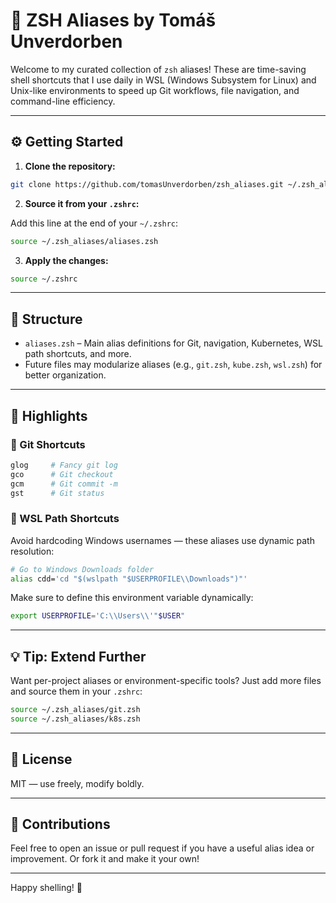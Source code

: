 # 🐚 ZSH Aliases by Tomáš Unverdorben

Welcome to my curated collection of `zsh` aliases! These are time-saving shell shortcuts that I use daily in WSL (Windows Subsystem for Linux) and Unix-like environments to speed up Git workflows, file navigation, and command-line efficiency.

---

## ⚙️ Getting Started

1. **Clone the repository:**

```bash
git clone https://github.com/tomasUnverdorben/zsh_aliases.git ~/.zsh_aliases
```

2. **Source it from your `.zshrc`:**

Add this line at the end of your `~/.zshrc`:

```zsh
source ~/.zsh_aliases/aliases.zsh
```

3. **Apply the changes:**

```bash
source ~/.zshrc
```

---

## 📁 Structure

- `aliases.zsh` – Main alias definitions for Git, navigation, Kubernetes, WSL path shortcuts, and more.
- Future files may modularize aliases (e.g., `git.zsh`, `kube.zsh`, `wsl.zsh`) for better organization.

---

## 🧠 Highlights

### 🔧 Git Shortcuts

```zsh
glog     # Fancy git log
gco      # Git checkout
gcm      # Git commit -m
gst      # Git status
```

### 📂 WSL Path Shortcuts

Avoid hardcoding Windows usernames — these aliases use dynamic path resolution:

```zsh
# Go to Windows Downloads folder
alias cdd='cd "$(wslpath "$USERPROFILE\\Downloads")"'
```

Make sure to define this environment variable dynamically:

```zsh
export USERPROFILE='C:\\Users\\'"$USER"
```

---

## 💡 Tip: Extend Further

Want per-project aliases or environment-specific tools? Just add more files and source them in your `.zshrc`:

```zsh
source ~/.zsh_aliases/git.zsh
source ~/.zsh_aliases/k8s.zsh
```

---

## 🧊 License

MIT — use freely, modify boldly.

---

## 🤝 Contributions

Feel free to open an issue or pull request if you have a useful alias idea or improvement. Or fork it and make it your own!

---

Happy shelling! 🐚
